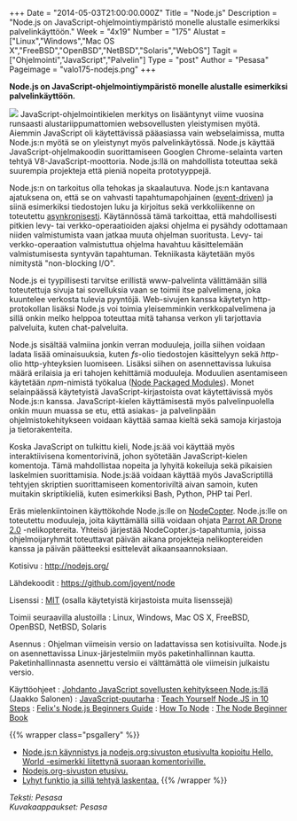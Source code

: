 +++
Date = "2014-05-03T21:00:00.000Z"
Title = "Node.js"
Description = "Node.js on JavaScript-ohjelmointiympäristö monelle alustalle esimerkiksi palvelinkäyttöön."
Week = "4x19"
Number = "175"
Alustat = ["Linux","Windows","Mac OS X","FreeBSD","OpenBSD","NetBSD","Solaris","WebOS"]
Tagit = ["Ohjelmointi","JavaScript","Palvelin"]
Type = "post"
Author = "Pesasa"
Pageimage = "valo175-nodejs.png"
+++


**Node.js on JavaScript-ohjelmointiympäristö monelle alustalle
esimerkiksi palvelinkäyttöön.**

![ ](/images/valo175-nodejs.png "fig:valo175-nodejs.png")
JavaScript-ohjelmointikielen merkitys on lisääntynyt viime vuosina
runsaasti alustariippumattomien websovellusten yleistymisen myötä.
Aiemmin JavaScript oli käytettävissä pääasiassa vain webselaimissa,
mutta Node.js:n myötä se on yleistynyt myös palvelinkäytössä. Node.js
käyttää JavaScript-ohjelmakoodin suorittamiseen Googlen Chrome-selainta
varten tehtyä V8-JavaScript-moottoria. Node.js:llä on mahdollista
toteuttaa sekä suurempia projekteja että pieniä nopeita prototyyppejä.

Node.js:n on tarkoitus olla tehokas ja skaalautuva. Node.js:n kantavana
ajatuksena on, että se on vahvasti tapahtumapohjainen
([event-driven](http://en.wikipedia.org/wiki/Event-driven_programming))
ja siinä esimerkiksi tiedostojen luku ja kirjoitus sekä verkkoliikenne
on toteutettu
[asynkronisesti](http://en.wikipedia.org/wiki/Asynchronous_I/O).
Käytännössä tämä tarkoittaa, että mahdollisesti pitkien levy- tai
verkko-operaatioiden ajaksi ohjelma ei pysähdy odottamaan niiden
valmistumista vaan jatkaa muuta ohjelman suoritusta. Levy- tai
verkko-operaation valmistuttua ohjelma havahtuu käsittelemään
valmistumisesta syntyvän tapahtuman. Tekniikasta käytetään myös
nimitystä "non-blocking I/O".

Node.js ei tyypillisesti tarvitse erillistä www-palvelinta välittämään
sillä toteutettuja sivuja tai sovelluksia vaan se toimii itse
palvelimena, joka kuuntelee verkosta tulevia pyyntöjä. Web-sivujen
kanssa käytetyn http-protokollan lisäksi Node.js voi toimia
yleisemminkin verkkopalvelimena ja sillä onkin melko helppoa toteuttaa
mitä tahansa verkon yli tarjottavia palveluita, kuten chat-palveluita.

Node.js sisältää valmiina jonkin verran moduuleja, joilla siihen voidaan
ladata lisää ominaisuuksia, kuten *fs*-olio tiedostojen käsittelyyn sekä
*http*-olio http-yhteyksien luomiseen. Lisäksi siihen on asennettavissa
lukuisa määrä erilaisia ja eri tahojen kehittämiä moduuleja. Moduulien
asentamiseen käytetään *npm*-nimistä työkalua ([Node Packaged
Modules](https://www.npmjs.org/)). Monet selainpäässä käytetyistä
JavaScript-kirjastoista ovat käytettävissä myös Node.js:n kanssa.
JavaScript-kielen käyttämisestä myös palvelinpuolella onkin muun muassa
se etu, että asiakas- ja palvelinpään ohjelmistokehitykseen voidaan
käyttää samaa kieltä sekä samoja kirjastoja ja tietorakenteita.

Koska JavaScript on tulkittu kieli, Node.js:ää voi käyttää myös
interaktiivisena komentorivinä, johon syötetään JavaScript-kielen
komentoja. Tämä mahdollistaa nopeita ja lyhyitä kokeiluja sekä pikaisien
laskelmien suorittamisia. Node.js:ää voidaan käyttää myös JavaScriptillä
tehtyjen skriptien suorittamiseen komentoriviltä aivan samoin, kuten
muitakin skriptikieliä, kuten esimerkiksi Bash, Python, PHP tai Perl.

Eräs mielenkiintoinen käyttökohde Node.js:lle on
[NodeCopter](http://nodecopter.com/). Node.js:lle on toteutettu
moduuleja, joita käyttämällä sillä voidaan ohjata [Parrot AR Drone
2.0](http://en.wikipedia.org/wiki/Parrot_AR.Drone#Version_2.0)
-nelikoptereita. Yhteisö järjestää NodeCopter.js-tapahtumia, joissa
ohjelmoijaryhmät toteuttavat päivän aikana projekteja nelikoptereiden
kanssa ja päivän päätteeksi esittelevät aikaansaannoksiaan.

Kotisivu
:   <http://nodejs.org/>

Lähdekoodit
:   <https://github.com/joyent/node>

Lisenssi
:   [MIT](MIT) (osalla käytetyistä kirjastoista muita
    lisenssejä)

Toimii seuraavilla alustoilla
:   Linux, Windows, Mac OS X, FreeBSD, OpenBSD, NetBSD, Solaris

Asennus
:   Ohjelman viimeisin versio on ladattavissa sen kotisivuilta. Node.js
    on asennettavissa Linux-järjestelmiin myös paketinhallinnan kautta.
    Paketinhallinnasta asennettu versio ei välttämättä ole viimeisin
    julkaistu versio.

Käyttöohjeet
:   [Johdanto JavaScript sovellusten kehitykseen
    Node.js:llä](http://blite.iki.fi/artikkelit/javascript-nodejs-johdanto/)
    (Jaakko Salonen)
:   [JavaScript-puutarha](http://bonsaiden.github.io/JavaScript-Garden/fi/)
:   [Teach Yourself Node.JS in 10
    Steps](http://blog.ponyfoo.com/2013/07/12/teach-yourself-nodejs-in-10-steps)
:   [Felix's Node.js Beginners
    Guide](http://nodeguide.com/beginner.html)
:   [How To Node](http://howtonode.org/)
:   [The Node Beginner Book](http://www.nodebeginner.org/)

{{% wrapper class="psgallery" %}}
-   [Node.js:n käynnistys ja nodejs.org:sivuston etusivulta kopioitu
    Hello, World -esimerkki liitettynä suoraan
    komentoriville.](/images/nodejs-1.jpg)
-   [Nodejs.org-sivuston etusivu.](/images/nodejs-2.jpg)
-   [Lyhyt funktio ja sillä tehtyä laskentaa.](/images/nodejs-3.jpg)
{{% /wrapper %}}

*Teksti: Pesasa* <br />
*Kuvakaappaukset: Pesasa*


